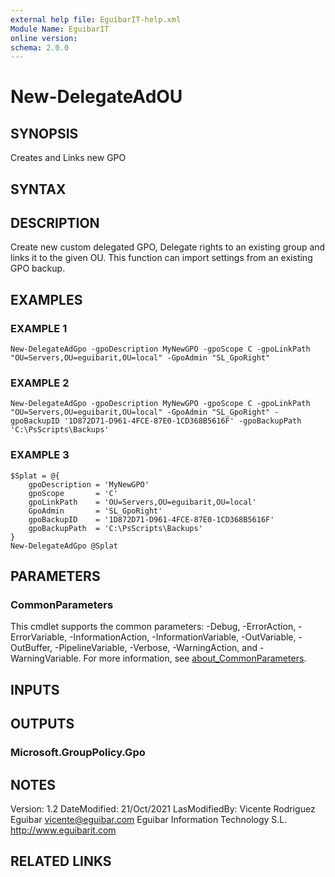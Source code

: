 ```yaml
---
external help file: EguibarIT-help.xml
Module Name: EguibarIT
online version:
schema: 2.0.0
---
```


# New-DelegateAdOU

## SYNOPSIS
Creates and Links new GPO

## SYNTAX

## DESCRIPTION
Create new custom delegated GPO, Delegate rights to an existing group and links it to
the given OU.
This function can import settings from an existing GPO backup.

## EXAMPLES

### EXAMPLE 1
```
New-DelegateAdGpo -gpoDescription MyNewGPO -gpoScope C -gpoLinkPath "OU=Servers,OU=eguibarit,OU=local" -GpoAdmin "SL_GpoRight"
```

### EXAMPLE 2
```
New-DelegateAdGpo -gpoDescription MyNewGPO -gpoScope C -gpoLinkPath "OU=Servers,OU=eguibarit,OU=local" -GpoAdmin "SL_GpoRight" -gpoBackupID '1D872D71-D961-4FCE-87E0-1CD368B5616F' -gpoBackupPath 'C:\PsScripts\Backups'
```

### EXAMPLE 3
```
$Splat = @{
    gpoDescription = 'MyNewGPO'
    gpoScope       = 'C'
    gpoLinkPath    = 'OU=Servers,OU=eguibarit,OU=local'
    GpoAdmin       = 'SL_GpoRight'
    gpoBackupID    = '1D872D71-D961-4FCE-87E0-1CD368B5616F'
    gpoBackupPath  = 'C:\PsScripts\Backups'
}
New-DelegateAdGpo @Splat
```

## PARAMETERS

### CommonParameters
This cmdlet supports the common parameters: -Debug, -ErrorAction, -ErrorVariable, -InformationAction, -InformationVariable, -OutVariable, -OutBuffer, -PipelineVariable, -Verbose, -WarningAction, and -WarningVariable. For more information, see [about_CommonParameters](http://go.microsoft.com/fwlink/?LinkID=113216).

## INPUTS

## OUTPUTS

### Microsoft.GroupPolicy.Gpo
## NOTES
Version:         1.2
DateModified:    21/Oct/2021
LasModifiedBy:   Vicente Rodriguez Eguibar
    vicente@eguibar.com
    Eguibar Information Technology S.L.
    http://www.eguibarit.com

## RELATED LINKS
